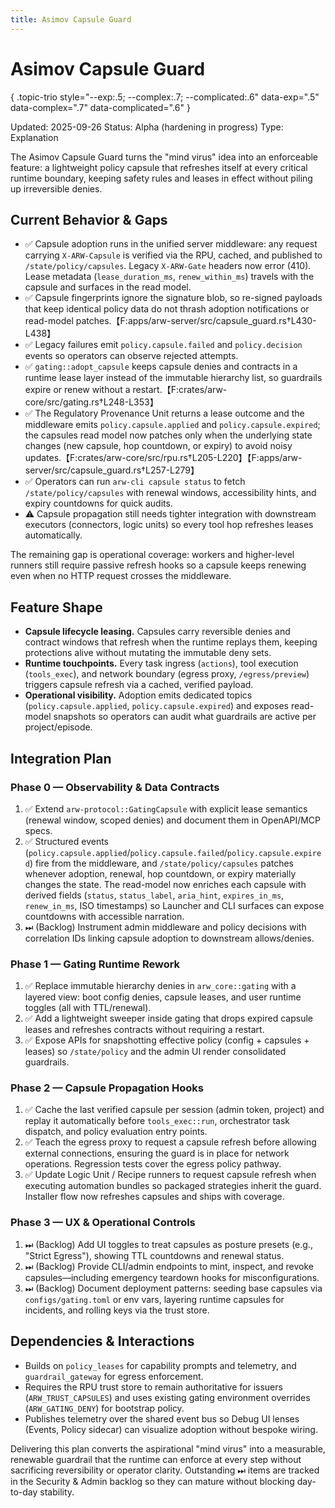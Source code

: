 ```yaml
---
title: Asimov Capsule Guard
---
```


# Asimov Capsule Guard
{ .topic-trio style="--exp:.5; --complex:.7; --complicated:.6" data-exp=".5" data-complex=".7" data-complicated=".6" }

Updated: 2025-09-26
Status: Alpha (hardening in progress)
Type: Explanation

The Asimov Capsule Guard turns the "mind virus" idea into an enforceable feature: a lightweight policy capsule that refreshes itself at every critical runtime boundary, keeping safety rules and leases in effect without piling up irreversible denies.

## Current Behavior & Gaps
- ✅ Capsule adoption runs in the unified server middleware: any request carrying `X-ARW-Capsule` is verified via the RPU, cached, and published to `/state/policy/capsules`. Legacy `X-ARW-Gate` headers now error (410). Lease metadata (`lease_duration_ms`, `renew_within_ms`) travels with the capsule and surfaces in the read model.
- ✅ Capsule fingerprints ignore the signature blob, so re-signed payloads that keep identical policy data do not thrash adoption notifications or read-model patches.【F:apps/arw-server/src/capsule_guard.rs†L430-L438】
- ✅ Legacy failures emit `policy.capsule.failed` and `policy.decision` events so operators can observe rejected attempts.
- ✅ `gating::adopt_capsule` keeps capsule denies and contracts in a runtime lease layer instead of the immutable hierarchy list, so guardrails expire or renew without a restart.【F:crates/arw-core/src/gating.rs†L248-L353】
- ✅ The Regulatory Provenance Unit returns a lease outcome and the middleware emits `policy.capsule.applied` and `policy.capsule.expired`; the capsules read model now patches only when the underlying state changes (new capsule, hop countdown, or expiry) to avoid noisy updates.【F:crates/arw-core/src/rpu.rs†L205-L220】【F:apps/arw-server/src/capsule_guard.rs†L257-L279】
- ✅ Operators can run `arw-cli capsule status` to fetch `/state/policy/capsules` with renewal windows, accessibility hints, and expiry countdowns for quick audits.
- ⚠️ Capsule propagation still needs tighter integration with downstream executors (connectors, logic units) so every tool hop refreshes leases automatically.

The remaining gap is operational coverage: workers and higher-level runners still require passive refresh hooks so a capsule keeps renewing even when no HTTP request crosses the middleware.

## Feature Shape
- **Capsule lifecycle leasing.** Capsules carry reversible denies and contract windows that refresh when the runtime replays them, keeping protections alive without mutating the immutable deny sets.
- **Runtime touchpoints.** Every task ingress (`actions`), tool execution (`tools_exec`), and network boundary (egress proxy, `/egress/preview`) triggers capsule refresh via a cached, verified payload.
- **Operational visibility.** Adoption emits dedicated topics (`policy.capsule.applied`, `policy.capsule.expired`) and exposes read-model snapshots so operators can audit what guardrails are active per project/episode.

## Integration Plan
### Phase 0 — Observability & Data Contracts
1. ✅ Extend `arw-protocol::GatingCapsule` with explicit lease semantics (renewal window, scoped denies) and document them in OpenAPI/MCP specs.
2. ✅ Structured events (`policy.capsule.applied`/`policy.capsule.failed`/`policy.capsule.expired`) fire from the middleware, and `/state/policy/capsules` patches whenever adoption, renewal, hop countdown, or expiry materially changes the state. The read-model now enriches each capsule with derived fields (`status`, `status_label`, `aria_hint`, `expires_in_ms`, `renew_in_ms`, ISO timestamps) so Launcher and CLI surfaces can expose countdowns with accessible narration.
3. ⏭ (Backlog) Instrument admin middleware and policy decisions with correlation IDs linking capsule adoption to downstream allows/denies.

### Phase 1 — Gating Runtime Rework
1. ✅ Replace immutable hierarchy denies in `arw_core::gating` with a layered view: boot config denies, capsule leases, and user runtime toggles (all with TTL/renewal).
2. ✅ Add a lightweight sweeper inside gating that drops expired capsule leases and refreshes contracts without requiring a restart.
3. ✅ Expose APIs for snapshotting effective policy (config + capsules + leases) so `/state/policy` and the admin UI render consolidated guardrails.

### Phase 2 — Capsule Propagation Hooks
1. ✅ Cache the last verified capsule per session (admin token, project) and replay it automatically before `tools_exec::run`, orchestrator task dispatch, and policy evaluation entry points.
2. ✅ Teach the egress proxy to request a capsule refresh before allowing external connections, ensuring the guard is in place for network operations. Regression tests cover the egress policy pathway.
3. ✅ Update Logic Unit / Recipe runners to request capsule refresh when executing automation bundles so packaged strategies inherit the guard. Installer flow now refreshes capsules and ships with coverage.

### Phase 3 — UX & Operational Controls
1. ⏭ (Backlog) Add UI toggles to treat capsules as posture presets (e.g., "Strict Egress"), showing TTL countdowns and renewal status.
2. ⏭ (Backlog) Provide CLI/admin endpoints to mint, inspect, and revoke capsules—including emergency teardown hooks for misconfigurations.
3. ⏭ (Backlog) Document deployment patterns: seeding base capsules via `configs/gating.toml` or env vars, layering runtime capsules for incidents, and rolling keys via the trust store.

## Dependencies & Interactions
- Builds on `policy_leases` for capability prompts and telemetry, and `guardrail_gateway` for egress enforcement.
- Requires the RPU trust store to remain authoritative for issuers (`ARW_TRUST_CAPSULES`) and uses existing gating environment overrides (`ARW_GATING_DENY`) for bootstrap policy.
- Publishes telemetry over the shared event bus so Debug UI lenses (Events, Policy sidecar) can visualize adoption without bespoke wiring.

Delivering this plan converts the aspirational "mind virus" into a measurable, renewable guardrail that the runtime can enforce at every step without sacrificing reversibility or operator clarity. Outstanding ⏭ items are tracked in the Security & Admin backlog so they can mature without blocking day-to-day stability.
